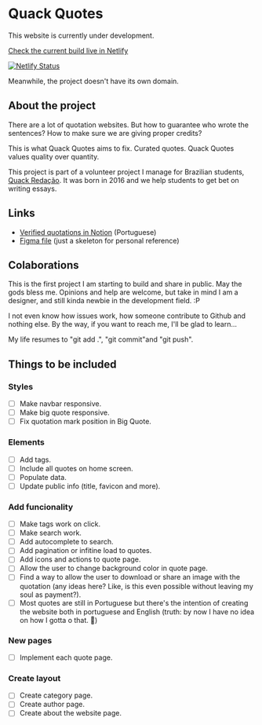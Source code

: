 # Quack Quotes

This website is currently under development.

[Check the current build live in Netlify](https://quack-quotes.netlify.app/)

[![Netlify Status](https://api.netlify.com/api/v1/badges/23acca8f-ecdd-4854-9d0a-77714e422f0a/deploy-status)](https://app.netlify.com/sites/stupendous-conkies-7663e2/deploys)

Meanwhile, the project doesn't have its own domain.

## About the project

There are a lot of quotation websites.
But how to guarantee who wrote the sentences?
How to make sure we are giving proper credits?

This is what Quack Quotes aims to fix. Curated quotes.
Quack Quotes values quality over quantity.

This project is part of a volunteer project I manage for Brazilian students, [Quack Redação](https://quackredacao.com.br/about-us/). It was born in 2016 and we help students to get bet on writing essays.

## Links

- [Verified quotations in Notion](https://sheisacreative.notion.site/39c27dcec4174747a865c586cb2458fb?v=eb05e2b23f6246fcb1f25c26848c7b0f) (Portuguese)
- [Figma file](https://www.figma.com/file/u1PbpsSEC5nEpyOjQfVRGm/Quack-Quotes?node-id=0%3A1&t=096wWxRMy4kc7ktz-1) (just a skeleton for personal reference)

## Colaborations

This is the first project I am starting to build and share in public. May the gods bless me. Opinions and help are welcome, but take in mind I am a designer, and still kinda newbie in the development field. :P

I not even know how issues work, how someone contribute to Github and nothing else. By the way, if you want to reach me, I'll be glad to learn...

My life resumes to "git add .", "git commit"and "git push".

## Things to be included

### Styles

- [ ] Make navbar responsive.
- [ ] Make big quote responsive.
- [ ] Fix quotation mark position in Big Quote.

### Elements

- [ ] Add tags.
- [ ] Include all quotes on home screen.
- [ ] Populate data.
- [ ] Update public info (title, favicon and more).

### Add funcionality

- [ ] Make tags work on click.
- [ ] Make search work.
- [ ] Add autocomplete to search.
- [ ] Add pagination or infitine load to quotes.
- [ ] Add icons and actions to quote page.
- [ ] Allow the user to change background color in quote page.
- [ ] Find a way to allow the user to download or share an image with the quotation (any ideas here? Like, is this even possible without leaving my soul as payment?).
- [ ] Most quotes are still in Portuguese but there's the intention of creating the website both in portuguese and English (truth: by now I have no idea on how I gotta o that. 🙊)

### New pages

- [ ] Implement each quote page.

### Create layout

- [ ] Create category page.
- [ ] Create author page.
- [ ] Create about the website page.

